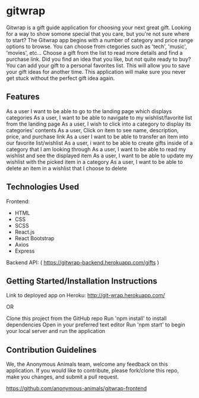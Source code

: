 # gitwrap

Gitwrap is a gift guide application for choosing your next great gift. Looking for a way to show somone special that you care, but you're not sure where to start? The Gitwrap app begins with a number of category and price range options to browse. You can choose from ctegories such as 'tech', 'music', 'movies', etc... Choose a gift from the list to read more details and find a purchase link. Did you find an idea that you like, but not quite ready to buy? You can add your gift to a personal favorites list. This will allow you to save your gift ideas for another time. This application will make sure you never get stuck without the perfect gift idea again.

## Features

As a user I want to be able to go to the landing page which displays categories
As a user, I want to be able to navigate to my wishlist/favorite list from the landing page
As a user, I wish to click into a category to display its categories’ contents
As a user, Click on item to see name, description, price, and purchase link
As a user I want to be able to transfer an item into our favorite list/wishlist
As a user, i want to be able to create gifts inside of a category that I am looking through
As a user, I want to be able to read my wishlist and see the displayed item
As a user, I want to be able to update my wishlist with the picked item in a category
As a user, I want to be able to delete an item in a wishlist that I choose to delete

## Technologies Used

Frontend:

- HTML
- CSS
- SCSS
- React.js
- React Bootstrap
- Axios
- Express

Backend API:
( https://gitwrap-backend.herokuapp.com/gifts )

## Getting Started/Installation Instructions

Link to deployed app on Heroku: http://git-wrap.herokuapp.com/

OR

Clone this project from the GitHub repo
Run 'npm install' to install dependencies
Open in your preferred text editor
Run 'npm start' to begin your local server and run the application

## Contribution Guidelines

We, the Anonymous Animals team, welcome any feedback on this application. If you would like to contribute, please fork/clone this repo, make you changes, and submit a pull request.

https://github.com/anonymous-animals/gitwrap-frontend
